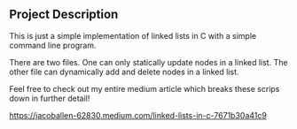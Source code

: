 ## Project Description

This is just a simple implementation of linked lists in C with a simple command line program.

There are two files. One can only statically update nodes in a linked list. The other file can dynamically add and delete nodes in a linked list.

Feel free to check out my entire medium article which breaks these scrips down in further detail! 

https://jacoballen-62830.medium.com/linked-lists-in-c-7671b30a41c9

